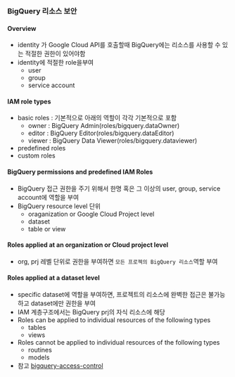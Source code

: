 ﻿### BigQuery 리소스 보안
#### Overview
- identity 가 Google Cloud API를 호출할때 BigQuery에는 리소스를 사용할 수 있는 적절한 권한이 있어야함
- identity에 적절한 role을부여
	- user
	- group
	- service account
#### IAM role types
- basic roles : 기본적으로 아래의 역할이 각각 기본적으로 포함
	- owner : BigQuery Admin(roles/bigquery.dataOwner)
	- editor : BigQuery Editor(roles/bigquery.dataEditor)
	- viewer : BigQuery Data Viewer(roles/bigquery.dataviewer)
- predefined roles
- custom roles
#### BigQuery permissions and predefined IAM Roles
- BigQuery 접근 권한을 주기 위해서 한명 혹은 그 이상의 user, group, service account에 역할을 부여
- BigQuery resource level 단위
	- oraganization or Google Cloud Project level
	- dataset
	- table or view
#### Roles applied at an organization or Cloud project level
- org, prj 레벨 단위로 권한을 부여하면 `모든 프로젝의 BigQuery 리소스`역할 부여
#### Roles applied at a dataset level
- specific dataset에 역할을 부여하면, 프로젝트의 리소스에 완벽한 접근은 불가능하고 dataset에만 권한을 부여
- IAM 계층구조에서는 BigQuery prj의 자식 리소스에 해당
- Roles can be applied to individual resources of the following types
	- tables
	- views
- Roles cannot be applied to individual resources of the following types
	- routines
	- models
- 참고
[bigquery-access-control](https://cloud.google.com/bigquery/docs/access-control?hl=en)
